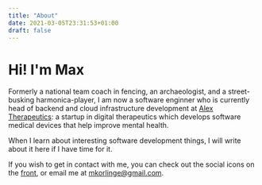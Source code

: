 ```yaml
---
title: "About"
date: 2021-03-05T23:31:53+01:00
draft: false
---
```


# Hi! I'm Max

Formerly a national team coach in fencing, an archaeologist, and a street-busking harmonica-player, I am now a software enginner who is currently head of backend and cloud infrastructure development at [Alex Therapeutics](https://www.alextherapeutics.com): a startup in digital therapeutics which develops software medical devices that help improve mental health.

When I learn about interesting software development things, I will write about it here if I have time for it.

If you wish to get in contact with me, you can check out the social icons on the [front](../index.html), or email me at mkorlinge@gmail.com.
